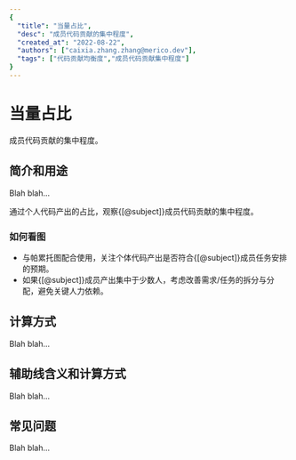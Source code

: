 ```yaml
---
{
  "title": "当量占比",
  "desc": "成员代码贡献的集中程度",
  "created_at": "2022-08-22",
  "authors": ["caixia.zhang.zhang@merico.dev"],
  "tags": ["代码贡献均衡度","成员代码贡献集中程度"]
}
---
```

# 当量占比

成员代码贡献的集中程度。

## 简介和用途

Blah blah...

<div data-section="abstract">

通过个人代码产出的占比，观察{[@subject]}成员代码贡献的集中程度。

<div data-section="how-to-read-chart">

### 如何看图

- 与帕累托图配合使用，关注个体代码产出是否符合{[@subject]}成员任务安排的预期。
- 如果{[@subject]}成员产出集中于少数人，考虑改善需求/任务的拆分与分配，避免关键人力依赖。

</div>

</div>

## 计算方式

Blah blah...

## 辅助线含义和计算方式

Blah blah...

## 常见问题

Blah blah...
